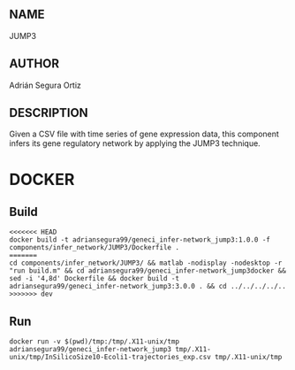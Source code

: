 ## NAME

JUMP3

## AUTHOR

Adrián Segura Ortiz

## DESCRIPTION

Given a CSV file with time series of gene expression data, this component infers its gene regulatory network by applying the JUMP3 technique.

# DOCKER

## Build

```
<<<<<<< HEAD
docker build -t adriansegura99/geneci_infer-network_jump3:1.0.0 -f components/infer_network/JUMP3/Dockerfile .
=======
cd components/infer_network/JUMP3/ && matlab -nodisplay -nodesktop -r "run build.m" && cd adriansegura99/geneci_infer-network_jump3docker && sed -i '4,8d' Dockerfile && docker build -t adriansegura99/geneci_infer-network_jump3:3.0.0 . && cd ../../../../..
>>>>>>> dev
```

## Run

```
docker run -v $(pwd)/tmp:/tmp/.X11-unix/tmp adriansegura99/geneci_infer-network_jump3 tmp/.X11-unix/tmp/InSilicoSize10-Ecoli1-trajectories_exp.csv tmp/.X11-unix/tmp
```
